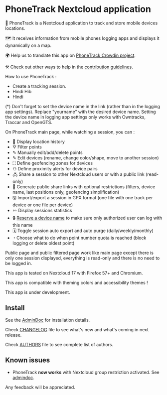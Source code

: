 # PhoneTrack Nextcloud application

📱 PhoneTrack is a Nextcloud application to track and store mobile devices locations.

🗺 It receives information from mobile phones logging apps and displays it dynamically on a map.

🌍 Help us to translate this app on [PhoneTrack Crowdin project](https://crowdin.com/project/phonetrack).

⚒ Check out other ways to help in the [contribution guidelines](https://gitlab.com/eneiluj/phonetrack-oc/blob/master/CONTRIBUTING.md).

How to use PhoneTrack :

* Create a tracking session.
* Hindi Hib
* Hindi 

(\*) Don't forget to set the device name in the link (rather than in the logging app settings). Replace "yourname" with the desired device name. Setting the device name in logging app settings only works with Owntracks, Traccar and OpenGTS.

On PhoneTrack main page, while watching a session, you can :

* 📍 Display location history
* ⛛ Filter points
* ✎ Manually edit/add/delete points
* ✎ Edit devices (rename, change color/shape, move to another session)
* ⛶ Define geofencing zones for devices
* ⚇ Define proximity alerts for device pairs
* 🖧 Share a session to other Nextcloud users or with a public link (read-only)
* 🔗 Generate public share links with optional restrictions (filters, device name, last positions only, geofencing simplification)
* 🖫 Import/export a session in GPX format (one file with one track per device or one file per device)
* 🗠 Display sessions statistics
* 🔒 [Reserve a device name](https://gitlab.com/eneiluj/phonetrack-oc/wikis/userdoc#device-name-reservation) to make sure only authorized user can log with this name
* 🗓 Toggle session auto export and auto purge (daily/weekly/monthly)
* ◔ Choose what to do when point number quota is reached (block logging or delete oldest point)

Public page and public filtered page work like main page except there is only one session displayed, everything is read-only and there is no need to be logged in.

This app is tested on Nextcloud 17 with Firefox 57+ and Chromium.

This app is compatible with theming colors and accessibility themes !

This app is under development.

## Install

See the [AdminDoc](https://gitlab.com/eneiluj/phonetrack-oc/wikis/admindoc) for installation details.

Check [CHANGELOG](https://gitlab.com/eneiluj/phonetrack-oc/blob/master/CHANGELOG.md#change-log) file to see what's new and what's coming in next release.

Check [AUTHORS](https://gitlab.com/eneiluj/phonetrack-oc/blob/master/AUTHORS.md#authors) file to see complete list of authors.

## Known issues

* PhoneTrack **now works** with Nextcloud group restriction activated. See [admindoc](https://gitlab.com/eneiluj/phonetrack-oc/wikis/admindoc#issue-with-phonetrack-restricted-to-some-groups-in-nextcloud).

Any feedback will be appreciated.